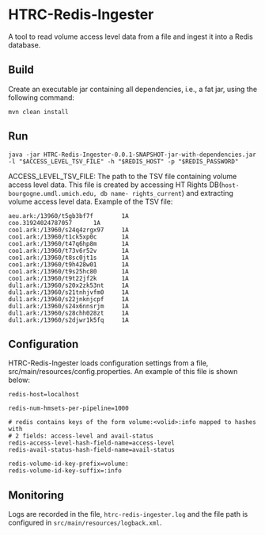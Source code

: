 # HTRC-Redis-Ingester

A tool to read volume access level data from a file and ingest it into a Redis database.

## Build

Create an executable jar containing all dependencies, i.e., a fat jar, using
the following command:
```
mvn clean install
```

## Run
```
java -jar HTRC-Redis-Ingester-0.0.1-SNAPSHOT-jar-with-dependencies.jar -l "$ACCESS_LEVEL_TSV_FILE" -h "$REDIS_HOST" -p "$REDIS_PASSWORD"
```
ACCESS_LEVEL_TSV_FILE: The path to the TSV file containing volume access level data. This file is created by accessing HT Rights DB(```host- bourgogne.umdl.umich.edu, db name- rights_current```) and extracting volume access level data.
Example of the TSV file:
```
aeu.ark:/13960/t5gb3bf7f        1A
coo.31924024787057      1A
coo1.ark:/13960/s24q4zrgx97     1A
coo1.ark:/13960/t1ck5xp0c       1A
coo1.ark:/13960/t47q6hp8m       1A
coo1.ark:/13960/t73v6r52v       1A
coo1.ark:/13960/t8sc0jt1s       1A
coo1.ark:/13960/t9h428w01       1A
coo1.ark:/13960/t9s25hc80       1A
coo1.ark:/13960/t9t22jf2k       1A
dul1.ark:/13960/s20x2zk53nt     1A
dul1.ark:/13960/s21tnhjvfm0     1A
dul1.ark:/13960/s22jnknjcpf     1A
dul1.ark:/13960/s24x6nnsrjm     1A
dul1.ark:/13960/s28chh028zt     1A
dul1.ark:/13960/s2djwr1k5fq     1A
```

## Configuration

HTRC-Redis-Ingester loads configuration settings from a file,
src/main/resources/config.properties. An example of this file is shown below:

```
redis-host=localhost

redis-num-hmsets-per-pipeline=1000

# redis contains keys of the form volume:<volid>:info mapped to hashes with
# 2 fields: access-level and avail-status
redis-access-level-hash-field-name=access-level
redis-avail-status-hash-field-name=avail-status

redis-volume-id-key-prefix=volume:
redis-volume-id-key-suffix=:info
```

## Monitoring

Logs are recorded in the file, ```htrc-redis-ingester.log``` and the file path is configured in ``src/main/resources/logback.xml``.
